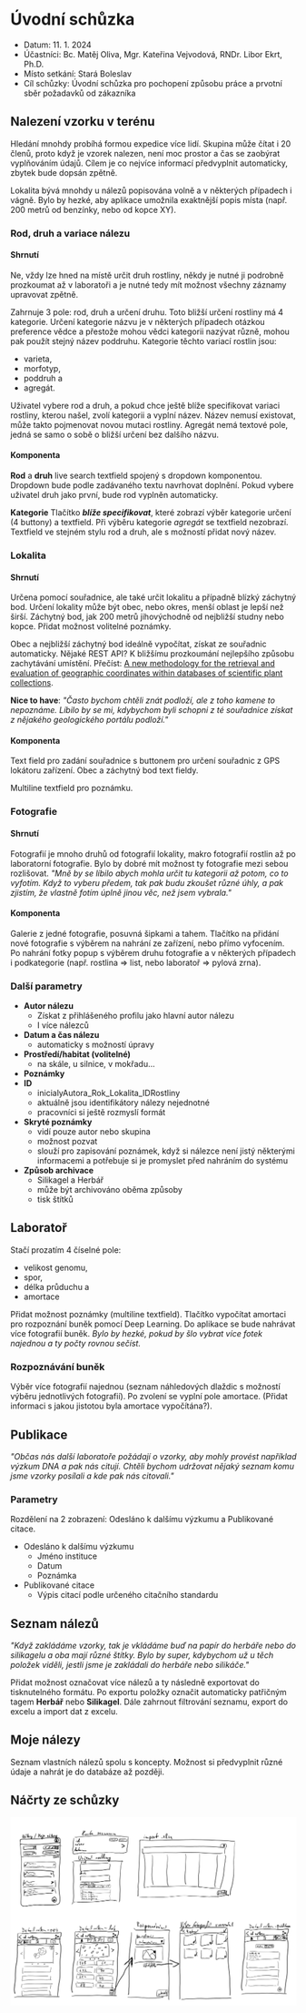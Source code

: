 # Úvodní schůzka

- Datum: 11. 1. 2024
- Účastníci: Bc. Matěj Oliva, Mgr. Kateřina Vejvodová, RNDr. Libor Ekrt, Ph.D.
- Místo setkání: Stará Boleslav
- Cíl schůzky: Úvodní schůzka pro pochopení způsobu práce a prvotní sběr požadavků od zákazníka

## Nalezení vzorku v terénu
Hledání mnohdy probíhá formou expedice více lidí. Skupina může čítat i 20 členů, proto když je vzorek nalezen, není moc prostor a čas se zaobýrat vyplňováním údajů. Cílem je co nejvíce informací předvyplnit automaticky, zbytek bude dopsán zpětně. 

Lokalita bývá mnohdy u nálezů popisována volně a v některých případech i vágně. Bylo by hezké, aby aplikace umožnila exaktnější popis místa (např. 200 metrů od benzínky, nebo od kopce XY).

### Rod, druh a variace nálezu

#### Shrnutí
Ne, vždy lze hned na místě určit druh rostliny, někdy je nutné ji podrobně prozkoumat až v laboratoři a je nutné tedy mít možnost všechny záznamy upravovat zpětně.

Zahrnuje 3 pole: rod, druh a určení druhu. Toto bližší určení rostliny má 4 kategorie. Určení kategorie názvu je v některých případech otázkou preference vědce a přestože mohou vědci kategorii nazývat různě, mohou pak použít stejný název poddruhu. Kategorie těchto variací rostlin jsou:
- varieta,
- morfotyp,
- poddruh a 
- agregát.

Uživatel vybere rod a druh, a pokud chce ještě blíže specifikovat variaci rostliny, kterou našel, zvolí kategorii a vyplní název. Název nemusí existovat, může takto pojmenovat novou mutaci rostliny. Agregát nemá textové pole, jedná se samo o sobě o bližší určení bez dalšího názvu.

#### Komponenta

**Rod** a **druh** live search textfield spojený s dropdown komponentou. Dropdown bude podle zadávaného textu navrhovat doplnění. Pokud vybere uživatel druh jako první, bude rod vyplněn automaticky.

**Kategorie**
Tlačítko **_blíže specifikovat_**, které zobrazí výběr kategorie určení (4 buttony) a textfield. Při výběru kategorie _agregát_ se textfield nezobrazí. Textfield ve stejném stylu rod a druh, ale s možností přidat nový název.

### Lokalita

#### Shrnutí

Určena pomocí souřadnice, ale také určit lokalitu a případně blízký záchytný bod. Určení lokality může být obec, nebo okres, menší oblast je lepší než širší. Záchytný bod, jak 200 metrů jihovýchodně od nejbližší studny nebo kopce. Přidat možnost volitelné poznámky.

Obec a nejbližší záchytný bod ideálně vypočítat, získat ze souřadnic automaticky. Nějaké REST API? K bližšímu prozkoumání nejlepšího způsobu zachytávání umístění. Přečíst: [A new methodology for the retrieval and evaluation of geographic coordinates within databases of scientific plant collections](<https://www.sciencedirect.com/science/article/abs/pii/S0143622817309803>).

**Nice to have**: _"Často bychom chtěli znát podloží, ale z toho  kamene to nepoznáme. Líbilo by se mi, kdybychom byli schopni z té souřadnice získat z nějakého geologického portálu podloží."_

#### Komponenta
Text field pro zadání souřadnice s buttonem pro určení souřadnic z GPS lokátoru zařízení. Obec a záchytný bod text fieldy.

Multiline textfield pro poznámku.

### Fotografie

#### Shrnutí
Fotografií je mnoho druhů od fotografií lokality, makro fotografií rostlin až po laboratorní fotografie. Bylo by dobré mít možnost ty fotografie mezi sebou rozlišovat. _"Mně by se líbilo abych mohla určit tu kategorii až potom, co to vyfotím. Když to vyberu předem, tak pak budu zkoušet různé úhly, a pak zjistím, že vlastně fotím úplně jinou věc, než jsem vybrala."_

#### Komponenta
Galerie z jedné fotografie, posuvná šipkami a tahem. Tlačítko na přidání nové fotografie s výběrem na nahrání ze zařízení, nebo přímo vyfocením. Po nahrání fotky popup s výběrem druhu fotografie a v některých případech i podkategorie (např. rostlina => list, nebo laboratoř => pylová zrna).

### Další parametry

- **Autor nálezu**
  - Získat z přihlášeného profilu jako hlavní autor nálezu
  - I více nálezců
- **Datum a čas nálezu**
  - automaticky s možností úpravy
- **Prostředí/habitat (volitelné)**
  - na skále, u silnice, v mokřadu...
- **Poznámky**
- **ID**
  - inicialyAutora_Rok_Lokalita_IDRostliny
  - aktuálně jsou identifikátory nálezy nejednotné
  - pracovníci si ještě rozmyslí formát
- **Skryté poznámky**
	- vidí pouze autor nebo skupina
	- možnost pozvat
    - slouží pro zapisování poznámek, když si nálezce není jistý některými informacemi a potřebuje si je promyslet před nahráním do systému
- **Způsob archivace**
	- Silikagel a Herbář
    - může být archivováno oběma způsoby
    - tisk štítků

## Laboratoř
Stačí prozatím 4 číselné pole:
- velikost genomu,
- spor,
- délka průduchu a
- amortace

Přidat možnost poznámky (multiline textfield). Tlačítko vypočítat amortaci pro rozpoznání buněk pomocí Deep Learning. Do aplikace se bude nahrávat více fotografií buněk. _Bylo by hezké, pokud by šlo vybrat více fotek najednou a ty počty rovnou sečíst._

### Rozpoznávání buněk
Výběr více fotografií najednou (seznam náhledových dlaždic s možností výběru jednotlivých fotografií). Po zvolení se vyplní pole amortace. (Přidat informaci s jakou jistotou byla amortace vypočítána?).

## Publikace
_"Občas nás další laboratoře požádají o vzorky, aby mohly provést například výzkum DNA a pak nás citují. Chtěli bychom udržovat nějaký seznam komu jsme vzorky posílali a kde pak nás citovali."_

### Parametry

Rozdělení na 2 zobrazení: Odesláno k dalšímu výzkumu a Publikované citace.

- Odesláno k dalšímu výzkumu
	- Jméno instituce
	- Datum
	- Poznámka
- Publikované citace
	- Výpis citací podle určeného citačního standardu

## Seznam nálezů
_"Když zakládáme vzorky, tak je vkládáme buď na papír do herbáře nebo do silikagelu a oba mají různé štítky. Bylo by super, kdybychom už u těch položek viděli, jestli jsme je zakládali do herbáře nebo silikáče."_ 

Přidat možnost označovat více nálezů a ty následně exportovat do tisknutelného formátu. Po exportu položky označit automaticky patřičným tagem **Herbář** nebo **Silikagel**. Dále zahrnout filtrování seznamu, export do excelu a import dat z excelu.

## Moje nálezy
Seznam vlastních nálezů spolu s koncepty. Možnost si předvyplnit různé údaje a nahrát je do databáze až později.

## Náčrty ze schůzky
![image](.attachments/11de73fa17023f61af3e05e2c2e9135178ead7a8.png) 